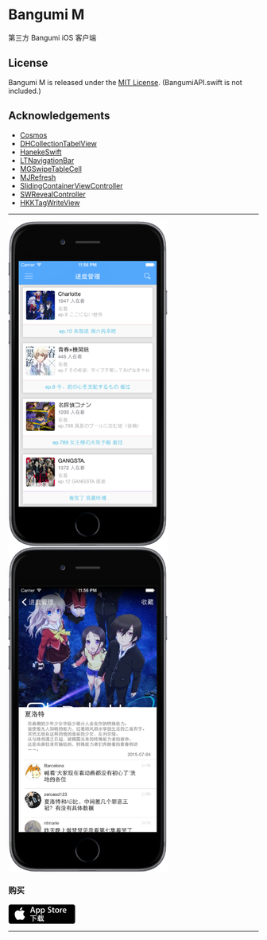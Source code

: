 # Bangumi M
第三方 Bangumi iOS 客户端


## License
Bangumi M is released under the [MIT License](./LICENSE).
(BangumiAPI.swift is not included.)

## Acknowledgements
- [Cosmos](https://github.com/exchangegroup/Cosmos)
- [DHCollectionTabelView](https://github.com/DahanHu/DHCollectionTableView)
- [HanekeSwift](https://github.com/Haneke/HanekeSwift)
- [LTNavigationBar](https://github.com/ltebean/LTNavigationBar)
- [MGSwipeTableCell](https://github.com/MortimerGoro/MGSwipeTableCell)
- [MJRefresh](https://github.com/CoderMJLee/MJRefresh)
- [SlidingContainerViewController](https://github.com/cemolcay/SlidingContainerViewController)
- [SWRevealController](https://github.com/John-Lluch/SWRevealViewController)
- [HKKTagWriteView](https://github.com/fullc0de/HKKTagWriteView)

----------
<img src="./screenshot/6_Final/iPhone6/list.png" width = "320" alt="list" align=center />
<img src="./screenshot/6_Final/iPhone6/detail.png" width = "320" alt="detail" align=center />

### 购买
[<img src="./screenshot/Badge_CN/Download_on_the_App_Store_Badge_CN_135x40.png" alt="detail" align=center />](https://itunes.apple.com/cn/app/bangumi-m/id1029813683?l=en&mt=8)

----------
